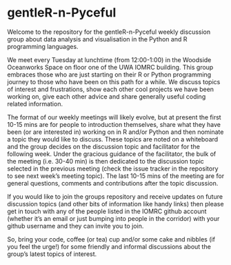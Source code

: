 # gentleR-n-Pyceful

Welcome to the repository for the gentleR-n-Pyceful weekly discussion group about data analysis and visualisation in the Python and R programming languages.

We meet every Tuesday at lunchtime (from 12:00-1:00) in the Woodside Oceanworks Space on floor one of the UWA IOMRC building. This group embraces those who are just starting on their R or Python programming journey to those who have been on this path for a while. We discuss topics of interest and frustrations, show each other cool projects we have been working on, give each other advice and share generally useful coding related information. 

The format of our weekly meetings will likely evolve, but at present the first 10-15 mins are for people to introduction themselves, share what they have been (or are interested in) working on in R and/or Python and then nominate a topic they would like to discuss. These topics are noted on a whiteboard and the group decides on the discussion topic and facilitator for the following week. Under the gracious guidance of the facilitator, the bulk of the meeting (i.e. 30-40 min) is then dedicated to the discussion topic selected in the previous meeting (check the issue tracker in the repository to see next week’s meeting topic). The last 10-15 mins of the meeting are for general questions, comments and contributions after the topic discussion. 

If you would like to join the groups repository and receive updates on future discussion topics (and other bits of information like handy links) then please get in touch with any of the people listed in the IOMRC github account (whether it’s an email or just bumping into people in the corridor) with your github username and they can invite you to join. 

So, bring your code, coffee (or tea) cup and/or some cake and nibbles (if you feel the urge!) for some friendly and informal discussions about the group’s latest topics of interest. 





